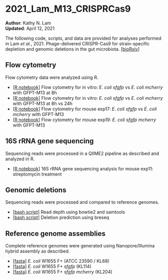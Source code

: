 # 2021_Lam_M13_CRISPRCas9

**Author**: Kathy N. Lam\
**Updated**: April 12, 2021

The following code, scripts, and data are provided for analyses performed in Lam *et al.*, 2021. Phage-delivered CRISPR-Cas9 for strain-specific depletion and
genomic deletions in the gut microbiota. [[bioRxiv]](https://www.biorxiv.org/content/10.1101/2020.07.09.193847v1.full)

## Flow cytometry

Flow cytometry data were analyzed using R.

- [[R notebook]](https://htmlpreview.github.io/?) Flow cytometry for in vitro: *E. coli sfgfp* vs *E. coli mcherry* with GFPT-M13 at 8h
- [[R notebook]](https://htmlpreview.github.io/?) Flow cytometry for in vitro: *E. coli sfgfp* vs *E. coli mcherry* with GFPT-M13 at 8h vs 24h
- [[R notebook]](https://htmlpreview.github.io/?https://github.com/turnbaughlab/2021_Lam_M13_CRISPRCas9/blob/main/2020-01-13_flow_exp17.html) Flow cytometry for mouse exp17: *E. coli sfgfp* vs *E. coli mcherry* with GFPT-M13
- [[R notebook]](https://htmlpreview.github.io/?) Flow cytometry for mouse exp19: *E. coli sfgfp mcherry* with GFPT-M13


## 16S rRNA gene sequencing

Sequencing reads were processed in a QIIME2 pipeline as described and analyzed in R.

- [[R notebook]](https://htmlpreview.github.io/?) 16S rRNA gene sequencing analysis for mouse exp11: streptomycin treatment


## Genomic deletions

Sequencing reads were processed and compared to reference genomes.

- [[bash script]]() Read depth using bowtie2 and samtools 
- [[bash script]]() Deletion prediction using breseq   

## Reference genome assemblies

Complete reference genomes were generated using Nanopore/Illumina hybrid assembly as described.

- [[fasta]]() *E. coli* W1655 F+ (ATCC 23590 / KL68)
- [[fasta]]() *E. coli* W1655 F+ *sfgfp* (KL114)
- [[fasta]]() *E. coli* W1655 F+ *sfgfp mcherry* (KL204)

